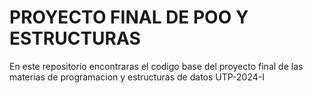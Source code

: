 # PROYECTO FINAL DE POO Y ESTRUCTURAS

En este repositorio encontraras el codigo base del proyecto final de las materias de
programacion y estructuras de datos UTP-2024-I